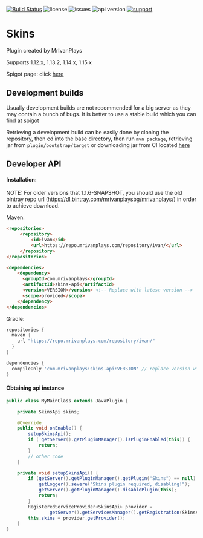 [![Build Status](https://img.shields.io/jenkins/build?jobUrl=https%3A%2F%2Fci.mrivanplays.com%2Fjob%2FSkins%2F&style=for-the-badge)](https://ci.mrivanplays.com/job/Skins/)
![license](https://img.shields.io/github/license/MrIvanPlays/Skins.svg?style=for-the-badge)
![issues](https://img.shields.io/github/issues/MrIvanPlays/Skins.svg?style=for-the-badge)
![api version](https://img.shields.io/maven-metadata/v?color=%20blue&label=latest%20version&metadataUrl=https%3A%2F%2Frepo.mrivanplays.com%2Frepository%2Fivan-snapshots%2Fcom%2Fmrivanplays%2Fskins-api%2Fmaven-metadata.xml&style=for-the-badge)
[![support](https://img.shields.io/discord/493674712334073878.svg?colorB=Blue&logo=discord&label=Support&style=for-the-badge)](https://mrivanplays.com/discord)
# Skins
Plugin created by MrIvanPlays

Supports 1.12.x, 1.13.2, 1.14.x, 1.15.x

Spigot page: click [here](https://www.spigotmc.org/resources/skins-1-13-2-1-14-x.70829/)

## Development builds
Usually development builds are not recommended for a big server as they may contain
a bunch of bugs. It is better to use a stable build which you can find at
[spigot](https://www.spigotmc.org/resources/skins-1-13-2-1-14-x.70829/)

Retrieving a development build can be easily done by cloning the repository, then
cd into the base directory, then run `mvn package`, retrieving jar from 
`plugin/bootstrap/target` or downloading jar from CI located [here](https://ci.mrivanplays.com/job/Skins/)

## Developer API

#### Installation:

NOTE: For older versions that 1.1.6-SNAPSHOT, you should use the old bintray repo url (https://dl.bintray.com/mrivanplaysbg/mrivanplays/) in order to achieve download.

Maven: 
```html
<repositories>
     <repository>
         <id>ivan</id>
         <url>https://repo.mrivanplays.com/repository/ivan/</url>
     </repository>
</repositories>

<dependencies>
    <dependency>
      <groupId>com.mrivanplays</groupId>
      <artifactId>skins-api</artifactId>
      <version>VERSION</version> <!-- Replace with latest version -->
      <scope>provided</scope>
    </dependency>
</dependencies>
```

Gradle:
```groovy
repositories {
  maven {
    url "https://repo.mrivanplays.com/repository/ivan/"
  }
}

dependencies {
  compileOnly 'com.mrivanplays:skins-api:VERSION' // replace version with latest version
}
```

#### Obtaining api instance
```java
public class MyMainClass extends JavaPlugin {

    private SkinsApi skins;

    @Override
    public void onEnable() {
        setupSkinsApi();
        if (!getServer().getPluginManager().isPluginEnabled(this)) {
            return;
        }
        // other code
    }

    private void setupSkinsApi() {
        if (getServer().getPluginManager().getPlugin("Skins") == null) {
            getLogger().severe("Skins plugin required, disabling!");
            getServer().getPluginManager().disablePlugin(this);
            return;
        }
        RegisteredServiceProvider<SkinsApi> provider = 
                getServer().getServicesManager().getRegistration(SkinsApi.class);
        this.skins = provider.getProvider();
    }
}
```
